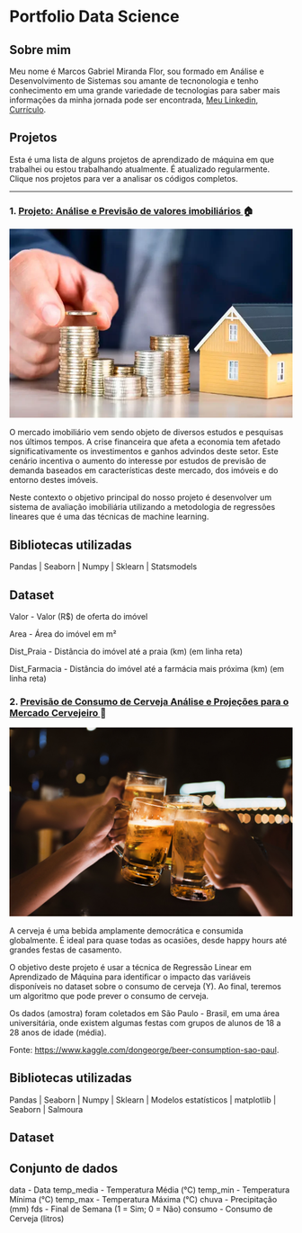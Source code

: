 # Portfolio Data Science
  

## Sobre mim

  

Meu nome é Marcos Gabriel Miranda Flor, sou formado em Análise e Desenvolvimento de Sistemas sou amante de tecnonologia e tenho conhecimento em uma grande variedade de tecnologias para saber mais informações da minha jornada pode ser encontrada, [Meu Linkedin](https://www.linkedin.com/in/marcos-gabriel-miranda-flor-1ba526170/), [Currículo](https://docs.google.com/document/d/1BkUhr98SZ4WFlJt3aQ8DXDqPlJhmINwB/edit?usp=share_link&ouid=110317353623796145294&rtpof=true&sd=true).

  

## Projetos

  

Esta é uma lista de alguns projetos de aprendizado de máquina em que trabalhei ou estou trabalhando atualmente. É atualizado regularmente. Clique nos projetos para ver a analisar os códigos completos.

---


### 1. [Projeto: Análise e Previsão de valores imobiliários ](https://github.com/Gabrieldevelopermax/analise-e-previsao-de-valores-imobiliarios) :house:

  

![Image header](Fotos/fundos-imobiliarios-como-comecar-a-investir.jpg)

  

O mercado imobiliário vem sendo objeto de diversos estudos e pesquisas nos últimos tempos. A crise financeira que afeta a economia tem afetado significativamente os investimentos e ganhos advindos deste setor. Este cenário incentiva o aumento do interesse por estudos de previsão de demanda baseados em características deste mercado, dos imóveis e do entorno destes imóveis.

  

Neste contexto o objetivo principal do nosso projeto é desenvolver um sistema de avaliação imobiliária utilizando a metodologia de regressões lineares que é uma das técnicas de machine learning.

  

## Bibliotecas utilizadas

Pandas | Seaborn | Numpy | Sklearn | Statsmodels

  

## Dataset

Valor - Valor (R$) de oferta do imóvel

Area - Área do imóvel em m²

Dist_Praia - Distância do imóvel até a praia (km) (em linha reta)

Dist_Farmacia - Distância do imóvel até a farmácia mais próxima (km) (em linha reta)

### 2. [ Previsão de Consumo de Cerveja Análise e Projeções para o Mercado Cervejeiro ](https://github.com/Gabrieldevelopermax/Data-Science-Portfolio/tree/main/Projeto%202%20-%20Previs%C3%A3o%20de%20Consumo%20de%20Cerveja%20Analise%20e%20Projecoes%20para%20o%20Mercado%20Cervejeiro) :beer:

  

![Image header](Fotos/consumo-de-cerveja.jpg)

  

A cerveja é uma bebida amplamente democrática e consumida globalmente. É ideal para quase todas as ocasiões, desde happy hours até grandes festas de casamento.

O objetivo deste projeto é usar a técnica de Regressão Linear em Aprendizado de Máquina para identificar o impacto das variáveis disponíveis no dataset sobre o consumo de cerveja (Y). Ao final, teremos um algoritmo que pode prever o consumo de cerveja.

Os dados (amostra) foram coletados em São Paulo - Brasil, em uma área universitária, onde existem algumas festas com grupos de alunos de 18 a 28 anos de idade (média).

Fonte: https://www.kaggle.com/dongeorge/beer-consumption-sao-paul.

  

## Bibliotecas utilizadas

Pandas | Seaborn | Numpy | Sklearn | Modelos estatísticos | matplotlib | Seaborn | Salmoura

  


## Dataset

## Conjunto de dados


data - Data
temp_media - Temperatura Média (°C)
temp_min - Temperatura Mínima (°C)
temp_max - Temperatura Máxima (°C)
chuva - Precipitação (mm)
fds - Final de Semana (1 = Sim; 0 = Não)
consumo - Consumo de Cerveja (litros)

  
  
